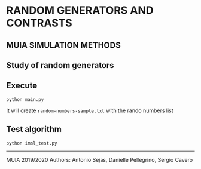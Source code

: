 # RANDOM GENERATORS AND CONTRASTS

## MUIA SIMULATION METHODS

## Study of random generators

## Execute

```
python main.py
```

It will create `random-numbers-sample.txt` with the rando numbers list

## Test algorithm

```
python imsl_test.py
```

---

MUIA 2019/2020
Authors: Antonio Sejas, Danielle Pellegrino, Sergio Cavero
